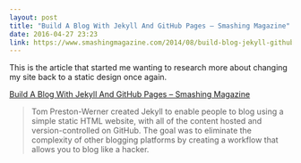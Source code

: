 ```yaml
---
layout: post
title: "Build A Blog With Jekyll And GitHub Pages – Smashing Magazine"
date: 2016-04-27 23:23
link: https://www.smashingmagazine.com/2014/08/build-blog-jekyll-github-pages/
---
```


This is the article that started me wanting to research more about changing my site back to a static design once again. 

 [Build A Blog With Jekyll And GitHub Pages – Smashing Magazine](https://www.smashingmagazine.com/2014/08/build-blog-jekyll-github-pages/)


> Tom Preston-Werner created Jekyll to enable people to blog using a simple static HTML website, with all of the content hosted and version-controlled on GitHub. The goal was to eliminate the complexity of other blogging platforms by creating a workflow that allows you to blog like a hacker.

